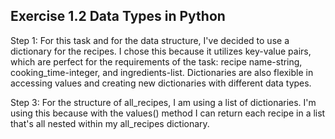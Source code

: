## Exercise 1.2 Data Types in Python

Step 1: For this task and for the data structure, I've decided to use a dictionary for the recipes. I chose this because it utilizes key-value pairs, which are perfect for the requirements of the task: recipe name-string, cooking_time-integer, and ingredients-list. Dictionaries are also flexible in accessing values and creating new dictionaries with different data types.

Step 3: For the structure of all_recipes, I am using a list of dictionaries. I'm using this because with the values() method I can return each recipe in a list that's all nested within my all_recipes dictionary.
